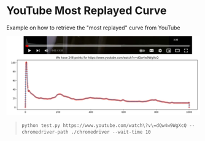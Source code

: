 # YouTube Most Replayed Curve

Example on how to retrieve the "most replayed" curve from YouTube

<img src="art/curve.jpg" width="600" alt="most replayed curve"></a>

> `python test.py https://www.youtube.com/watch\?v\=dQw4w9WgXcQ --chromedriver-path ./chromedriver --wait-time 10`

